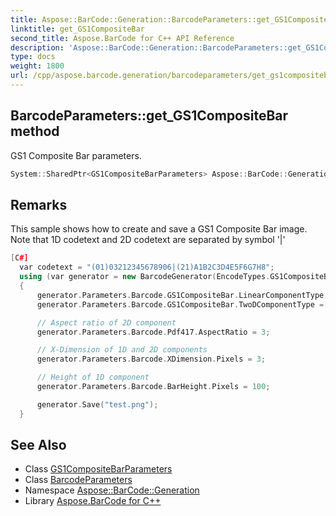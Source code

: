 ```yaml
---
title: Aspose::BarCode::Generation::BarcodeParameters::get_GS1CompositeBar method
linktitle: get_GS1CompositeBar
second_title: Aspose.BarCode for C++ API Reference
description: 'Aspose::BarCode::Generation::BarcodeParameters::get_GS1CompositeBar method. GS1 Composite Bar parameters in C++.'
type: docs
weight: 1800
url: /cpp/aspose.barcode.generation/barcodeparameters/get_gs1compositebar/
---
```

## BarcodeParameters::get_GS1CompositeBar method


GS1 Composite Bar parameters.

```cpp
System::SharedPtr<GS1CompositeBarParameters> Aspose::BarCode::Generation::BarcodeParameters::get_GS1CompositeBar() const
```

## Remarks


This sample shows how to create and save a GS1 Composite Bar image. Note that 1D codetext and 2D codetext are separated by symbol '|' 
```cpp
[C#]
  var codetext = "(01)03212345678906|(21)A1B2C3D4E5F6G7H8";
  using (var generator = new BarcodeGenerator(EncodeTypes.GS1CompositeBar, codetext))
  {
      generator.Parameters.Barcode.GS1CompositeBar.LinearComponentType = EncodeTypes.GS1Code128;
      generator.Parameters.Barcode.GS1CompositeBar.TwoDComponentType = TwoDComponentType.CC_A;

      // Aspect ratio of 2D component
      generator.Parameters.Barcode.Pdf417.AspectRatio = 3;

      // X-Dimension of 1D and 2D components
      generator.Parameters.Barcode.XDimension.Pixels = 3;

      // Height of 1D component
      generator.Parameters.Barcode.BarHeight.Pixels = 100;

      generator.Save("test.png");
  }
```

## See Also

* Class [GS1CompositeBarParameters](../../gs1compositebarparameters/)
* Class [BarcodeParameters](../)
* Namespace [Aspose::BarCode::Generation](../../)
* Library [Aspose.BarCode for C++](../../../)
